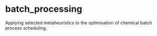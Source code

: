 # batch_processing
Applying selected metaheuristics to the optimisation of chemical batch process scheduling.

